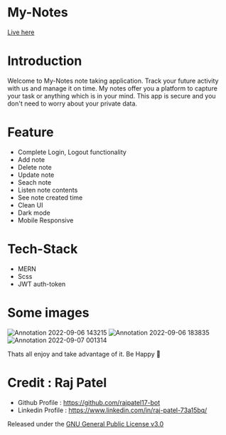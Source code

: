 # My-Notes

[Live here](https://mernnoteapp66.herokuapp.com/)

# Introduction

Welcome to My-Notes note taking application. Track your future activity with us and manage it on time.
My notes offer you a platform to capture your task or anything which is in your mind. This app is secure and you don't need to worry about your private data.

# Feature

- Complete Login, Logout functionality
- Add note
- Delete note
- Update note
- Seach note
- Listen note contents
- See note created time
- Clean UI
- Dark mode
- Mobile Responsive

# Tech-Stack

- MERN
- Scss
- JWT auth-token

# Some images

![Annotation 2022-09-06 143215](https://user-images.githubusercontent.com/83405614/188643586-f8e3fc36-ad5f-42b4-808c-810d9329d840.png)
![Annotation 2022-09-06 183835](https://user-images.githubusercontent.com/83405614/188643705-a7a56899-86c9-4cc5-a40d-d783517f2c10.png)
![Annotation 2022-09-07 001314](https://user-images.githubusercontent.com/83405614/188714214-b94aa66f-f433-4240-aca9-18bfff9378f6.png)

Thats all enjoy and take advantage of it. Be Happy 🤠

# Credit : Raj Patel

- Github Profile : https://github.com/rajpatel17-bot
- Linkedin Profile : https://www.linkedin.com/in/raj-patel-73a15bq/

Released under the [GNU General Public License v3.0](https://github.com/rajpatel17-bot/mern-note-taking-app/blob/master/LICENSE)
